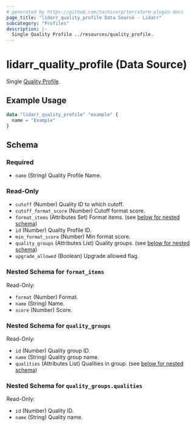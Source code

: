 ```yaml
---
# generated by https://github.com/hashicorp/terraform-plugin-docs
page_title: "lidarr_quality_profile Data Source - Lidarr"
subcategory: "Profiles"
description: |-
  Single Quality Profile ../resources/quality_profile.
---
```


# lidarr_quality_profile (Data Source)

<!-- subcategory:Profiles -->
Single [Quality Profile](../resources/quality_profile).

## Example Usage

```terraform
data "lidarr_quality_profile" "example" {
  name = "Example"
}
```

<!-- schema generated by tfplugindocs -->
## Schema

### Required

- `name` (String) Quality Profile Name.

### Read-Only

- `cutoff` (Number) Quality ID to which cutoff.
- `cutoff_format_score` (Number) Cutoff format score.
- `format_items` (Attributes Set) Format items. (see [below for nested schema](#nestedatt--format_items))
- `id` (Number) Quality Profile ID.
- `min_format_score` (Number) Min format score.
- `quality_groups` (Attributes List) Quality groups. (see [below for nested schema](#nestedatt--quality_groups))
- `upgrade_allowed` (Boolean) Upgrade allowed flag.

<a id="nestedatt--format_items"></a>
### Nested Schema for `format_items`

Read-Only:

- `format` (Number) Format.
- `name` (String) Name.
- `score` (Number) Score.


<a id="nestedatt--quality_groups"></a>
### Nested Schema for `quality_groups`

Read-Only:

- `id` (Number) Quality group ID.
- `name` (String) Quality group name.
- `qualities` (Attributes List) Qualities in group. (see [below for nested schema](#nestedatt--quality_groups--qualities))

<a id="nestedatt--quality_groups--qualities"></a>
### Nested Schema for `quality_groups.qualities`

Read-Only:

- `id` (Number) Quality ID.
- `name` (String) Quality name.
